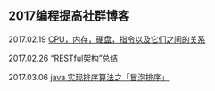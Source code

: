 ## 2017编程提高社群博客

2017.02.19 [CPU，内存，硬盘，指令以及它们之间的关系](https://github.com/china-kook/coding2017/blob/master/coding2017%20%E7%AC%AC%E4%B8%80%E5%AD%A3/group18/935542673/Blog/CPU%EF%BC%8C%E5%86%85%E5%AD%98%EF%BC%8C%E7%A1%AC%E7%9B%98%EF%BC%8C%E6%8C%87%E4%BB%A4%E4%BB%A5%E5%8F%8A%E5%AE%83%E4%BB%AC%E4%B9%8B%E9%97%B4%E7%9A%84%E5%85%B3%E7%B3%BB.md)

2017.02.26  [“RESTful架构”总结](https://github.com/china-kook/coding2017/blob/master/coding2017%20%E7%AC%AC%E4%B8%80%E5%AD%A3/group18/935542673/Blog/RESTful%E7%BB%93%E6%9E%84%E6%80%BB%E7%BB%93.mdhttps://github.com/china-kook/coding2017/blob/master/coding2017%20%E7%AC%AC%E4%B8%80%E5%AD%A3/group18/935542673/Blog/java_sort_algorithm_series1.md)

2017.03.06  [java 实现排序算法之「冒泡排序」](https://github.com/china-kook/coding2017/blob/master/coding2017%20%E7%AC%AC%E4%B8%80%E5%AD%A3/group18/935542673/Blog/java_sort_algorithm_series1.md)
